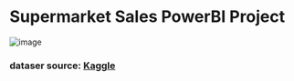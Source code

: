 # Supermarket Sales PowerBI Project

![image](https://user-images.githubusercontent.com/67377766/230919047-9363d731-7ec5-4626-8194-5dee799c2dfd.png)

### dataser source: [Kaggle](https://www.kaggle.com/datasets/aungpyaeap/supermarket-sales)
